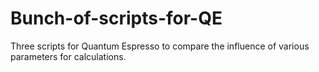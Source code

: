 # Bunch-of-scripts-for-QE
Three scripts for Quantum Espresso to compare the influence of various parameters for calculations.
